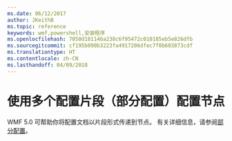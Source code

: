 ```yaml
---
ms.date: 06/12/2017
author: JKeithB
ms.topic: reference
keywords: wmf,powershell,安装程序
ms.openlocfilehash: 7050d181146a238c6f95472c010185eb5e826dfb
ms.sourcegitcommit: cf195b090b3223fa4917206dfec7f0b603873cdf
ms.translationtype: HT
ms.contentlocale: zh-CN
ms.lasthandoff: 04/09/2018
---
```

# <a name="configure-node-with-multiple-configuration-fragments-partial-configurations"></a>使用多个配置片段（部分配置）配置节点

WMF 5.0 可帮助你将配置文档以片段形式传递到节点。 有关详细信息，请参阅[部分配置](https://msdn.microsoft.com/powershell/dsc/partialconfigs)。